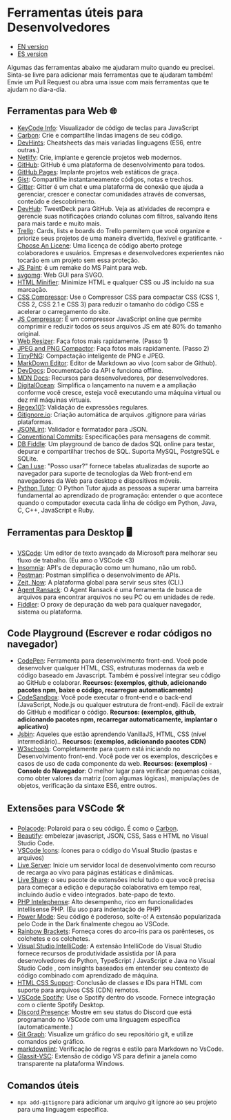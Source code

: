 # Ferramentas úteis para Desenvolvedores

- [EN version](README.md)
- [ES version](README-ES.md)

Algumas das ferramentas abaixo me ajudaram muito quando eu precisei. Sinta-se livre para adicionar mais ferramentas que te ajudaram também! Envie um Pull Request ou abra uma issue com mais ferramentas que te ajudam no dia-a-dia.

## Ferramentas para Web 🌐

- [KeyCode Info](https://keycode.info/): Visualizador de código de teclas para JavaScript
- [Carbon](https://carbon.now.sh): Crie e compartilhe lindas imagens de seu código.
- [DevHints](https://devhints.io/): Cheatsheets das mais variadas linguagens (ES6, entre outras.)
- [Netlify](https://www.netlify.com/): Crie, implante e gerencie projetos web modernos.
- [GitHub](https://github.com/): GitHub é uma plataforma de desenvolvimento para todos.
- [GitHub Pages](https://pages.github.com/): Implante projetos web estáticos de graça.
- [Gist](https://gist.github.com/): Compartilhe instantaneamente códigos, notas e trechos.
- [Gitter](https://gitter.im/): Gitter é um chat e uma plataforma de conexão que ajuda a gerenciar, crescer e conectar comunidades através de conversas, conteúdo e descobrimento.
- [DevHub](https://devhubapp.com/): TweetDeck para GitHub. Veja as atividades de recompra e gerencie suas notificações criando colunas com filtros, salvando itens para mais tarde e muito mais.
- [Trello](https://trello.com/en): Cards, lists e boards do Trello permitem que você organize e priorize seus projetos de uma maneira divertida, flexível e gratificante.
-[Choose An Licene](https://choosealicense.com/): Uma licença de código aberto protege colaboradores e usuários. Empresas e desenvolvedores experientes não tocarão em um projeto sem essa proteção.
- [JS Paint](https://jspaint.app/): é um remake do MS Paint para web.
- [svgomg](https://jakearchibald.github.io/svgomg/): Web GUI para SVGO.
- [HTML Minifier](https://www.willpeavy.com/minifier/): Minimize HTML e qualquer CSS ou JS incluído na sua marcação.
- [CSS Compressor](https://csscompressor.com/): Use o Compressor CSS para compactar CSS (CSS 1, CSS 2, CSS 2.1 e CSS 3) para reduzir o tamanho do código CSS e acelerar o carregamento do site.
- [JS Compressor](https://jscompress.com/): É um compressor JavaScript online que permite comprimir e reduzir todos os seus arquivos JS em até 80% do tamanho original.
- [Web Resizer](http://webresizer.com/resizer/): Faça fotos mais rapidamente. (Passo 1)
- [JPEG and PNG Compactor](https://compresspng.com/pt/): Faça fotos mais rapidamente. (Passo 2)
- [TinyPNG](https://tinypng.com/): Compactação inteligente de PNG e JPEG.
- [MarkDown Editor](https://jbt.github.io/markdown-editor/): Editor de Markdown ao vivo (com sabor de Github).
- [DevDocs](https://devdocs.io/): Documentação da API e funciona offline.
- [MDN Docs](https://developer.mozilla.org/en-US/): Recursos para desenvolvedores, por desenvolvedores.
- [DigitalOcean](https://www.digitalocean.com/): Simplifica o lançamento na nuvem e a ampliação conforme você cresce, esteja você executando uma máquina virtual ou dez mil máquinas virtuais.
- [Regex101](https://regex101.com/): Validação de expressões regulares.
- [Gitignore.io](https://www.gitignore.io/): Criação automática de arquivos .gitignore para várias plataformas.
- [JSONLint](https://jsonlint.com/): Validador e formatador para JSON.
- [Conventional Commits](https://www.conventionalcommits.org): Especificações para mensagens de commit.
- [DB Fiddle](https://www.db-fiddle.com/): Um playground de banco de dados SQL online para testar, depurar e compartilhar trechos de SQL. Suporta MySQL, PostgreSQL e SQLite.
- [Can I use](https://caniuse.com): "Posso usar?" fornece tabelas atualizadas de suporte ao navegador para suporte de tecnologias da Web front-end em navegadores da Web para desktop e dispositivos móveis.
- [Python Tutor](http://pythontutor.com/): O Python Tutor ajuda as pessoas a superar uma barreira fundamental ao aprendizado de programação: entender o que acontece quando o computador executa cada linha de código em Python, Java, C, C++, JavaScript e Ruby.

## Ferramentas para Desktop 🖥

- [VSCode](https://code.visualstudio.com/): Um editor de texto avançado da Microsoft para melhorar seu fluxo de trabalho. (Eu amo o VSCode <3)
- [Insomnia](https://insomnia.rest/): API's de depuração como um humano, não um robô.
- [Postman](https://www.getpostman.com/): Postman simplifica o desenvolvimento de APIs.
- [Zeit, Now](https://zeit.co/): A plataforma global para servir seus sites (CLI.)
- [Agent Ransack](https://www.mythicsoft.com/agentransack/): O Agent Ransack é uma ferramenta de busca de arquivos para encontrar arquivos no seu PC ou em unidades de rede.
- [Fiddler](https://www.telerik.com/fiddler): O proxy de depuração da web para qualquer navegador, sistema ou plataforma.

## Code Playground (Escrever e rodar códigos no navegador)

- [CodePen](https://codepen.io/): Ferramenta para desenvolvimento front-end. Você pode desenvolver qualquer HTML, CSS, estruturas modernas da web e código baseado em Javascript. Também é possível integrar seu código ao GitHub e colaborar. **Recursos: (exemplos, github, adicionando pacotes npm, baixe o código, recarregue automaticamente)**
- [CodeSandbox](https://codesandbox.io/): Você pode executar o front-end e o back-end (JavaScript, Node.js ou qualquer estrutura de front-end). Fácil de extrair do GitHub e modificar o código. **Recursos: (exemplos, github, adicionando pacotes npm, recarregar automaticamente, implantar o aplicativo)**
- [Jsbin](https://jsbin.com/): Aqueles que estão aprendendo VanillaJS, HTML, CSS (nível intermediário).. **Recursos: (exemplos, adicionando pacotes CDN)**
- [W3schools](https://www.w3schools.com/): Completamente para quem está iniciando no Desenvolvimento front-end. Você pode ver os exemplos, descrições e casos de uso de cada componente da web. **Recursos: (exemplos)** - **Console do Navegador**: O melhor lugar para verificar pequenas coisas, como obter valores da matriz (com algumas lógicas), manipulações de objetos, verificação da sintaxe ES6, entre outros.

## Extensões para VSCode 🛠

- [Polacode](https://marketplace.visualstudio.com/items?itemName=pnp.polacode): Polaroid para o seu código. É como o [Carbon](https://carbon.now.sh).
- [Beautify](https://marketplace.visualstudio.com/items?itemName=HookyQR.beautify): embelezar javascript, JSON, CSS, Sass e HTML no Visual Studio Code.
- [VSCode Icons](https://marketplace.visualstudio.com/items?itemName=vscode-icons-team.vscode-icons): ícones para o código do Visual Studio (pastas e arquivos)
- [Live Server](https://marketplace.visualstudio.com/items?itemName=ritwickdey.LiveServer): Inicie um servidor local de desenvolvimento com recurso de recarga ao vivo para páginas estáticas e dinâmicas.
- [Live Share](https://marketplace.visualstudio.com/items?itemName=MS-vsliveshare.vsliveshare-pack): o seu pacote de extensões inclui tudo o que você precisa para começar a edição e depuração colaborativa em tempo real, incluindo áudio e vídeo integrados. bate-papo de texto.
- [PHP Intelephense](https://marketplace.visualstudio.com/items?itemName=bmewburn.vscode-intelephense-client): Alto desempenho, rico em funcionalidades intellisense PHP. (Eu uso para indentação de PHP)
- [Power Mode](https://marketplace.visualstudio.com/items?itemName=hoovercj.vscode-power-mode): Seu código é poderoso, solte-o! A extensão popularizada pelo Code in the Dark finalmente chegou ao VSCode.
- [Rainbow Brackets](https://marketplace.visualstudio.com/items?itemName=2gua.rainbow-brackets): Forneça cores do arco-íris para os parênteses, os colchetes e os colchetes.
- [Visual Studio IntelliCode](https://marketplace.visualstudio.com/items?itemName=VisualStudioExptTeam.vscodeintellicode): A extensão IntelliCode do Visual Studio fornece recursos de produtividade assistida por IA para desenvolvedores de Python, TypeScript / JavaScript e Java no Visual Studio Code , com insights baseados em entender seu contexto de código combinado com aprendizado de máquina.
- [HTML CSS Support](https://marketplace.visualstudio.com/items?itemName=ecmel.vscode-html-css): Conclusão de classes e IDs para HTML com suporte para arquivos CSS (CDN) remotos.
- [VSCode Spotify](https://marketplace.visualstudio.com/items?itemName=shyykoserhiy.vscode-spotify): Use o Spotify dentro do vscode. Fornece integração com o cliente Spotify Desktop.
- [Discord Presence](https://marketplace.visualstudio.com/items?itemName=icrawl.discord-vscode): Mostre em seu status do Discord que está programando no VSCode com uma linguagem específica (automaticamente.)
- [Git Graph](https://marketplace.visualstudio.com/items?itemName=mhutchie.git-graph): Visualize um gráfico do seu repositório git, e utilize comandos pelo gráfico.
- [markdownlint](https://marketplace.visualstudio.com/items?itemName=DavidAnson.vscode-markdownlint): Verificação de regras e estilo para Markdown no VsCode.
- [Glassit-VSC](https://marketplace.visualstudio.com/items?itemName=s-nlf-fh.glassit): Extensão de código VS para definir a janela como transparente na plataforma Windows.

## Comandos úteis

- `npx add-gitignore` para adicionar um arquivo git ignore ao seu projeto para uma linguagem específica.
